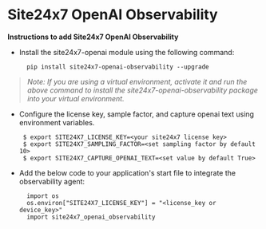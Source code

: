 Site24x7 OpenAI Observability
=========================================

**Instructions to add Site24x7 OpenAI Observability**

* Install the site24x7-openai module using the following command:

        pip install site24x7-openai-observability --upgrade

> *Note: If you are using a virtual environment, activate it and run the above command to install the site24x7-openai-observability package into your virtual environment.*

* Configure the license key, sample factor, and capture openai text using environment variables.

       $ export SITE24X7_LICENSE_KEY=<your site24x7 license key>
       $ export SITE24X7_SAMPLING_FACTOR=<set sampling factor by default 10>
       $ export SITE24X7_CAPTURE_OPENAI_TEXT=<set value by default True>


* Add the below code to your application's start file to integrate the observability agent:
        
        import os
        os.environ["SITE24X7_LICENSE_KEY"] = "<license_key or device_key>"
        import site24x7_openai_observability



